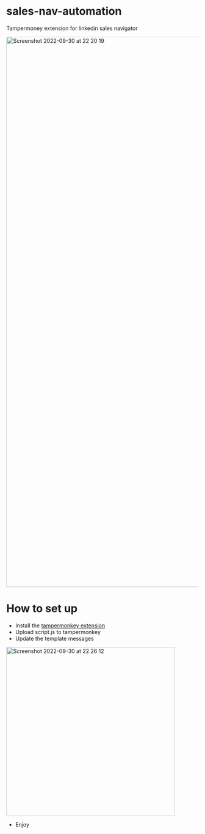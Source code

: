 # sales-nav-automation
Tampermoney extension for linkedin sales navigator

<img width="1440" alt="Screenshot 2022-09-30 at 22 20 19" src="https://user-images.githubusercontent.com/22038087/193342347-ddf4347e-d87d-442b-aa14-8aecf6d7465f.png">

# How to set up

- Install the [tampermonkey extension](https://www.tampermonkey.net/)
- Upload script.js to tampermonkey
- Update the template messages
<img width="442" alt="Screenshot 2022-09-30 at 22 26 12" src="https://user-images.githubusercontent.com/22038087/193342587-7fc766b9-ba5e-4b22-af70-72ec1d7b92d1.png">

- Enjoy

